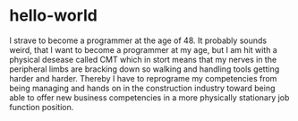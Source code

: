 # hello-world
I strave to become a programmer at the age of 48. It probably sounds weird, that I want to become a programmer at my age, but I am hit with a physical desease called CMT which in stort means that my nerves in the peripheral limbs are bracking down so walking and handling tools getting harder and harder. Thereby I have to reprograme my competencies from being managing and hands on in the construction industry toward being able to offer new business competencies in a more physically stationary job function position.    
